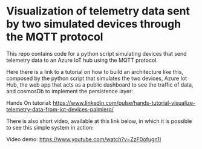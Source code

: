 # Visualization of telemetry data sent by two simulated devices through the MQTT protocol

[](Images/simulated.png)

This repo contains code for a python script simulating devices that send telemetry data to an Azure IoT hub using the MQTT protocol.

Here there is a link to a tutorial on how to build an architecture like this, composed by the python script that simulates the two devices, Azure Iot Hub, the web app that acts as a public dashboard to see the traffic of data, and cosmosDb to implement the persistence layer:

Hands On tutorial: https://www.linkedin.com/pulse/hands-tutorial-visualize-telemetry-data-from-iot-devices-palmiero/


There is also short video, available at this link below, in which it is possible to see this simple system in action:

Video demo: https://www.youtube.com/watch?v=ZzF0ofugn1I
